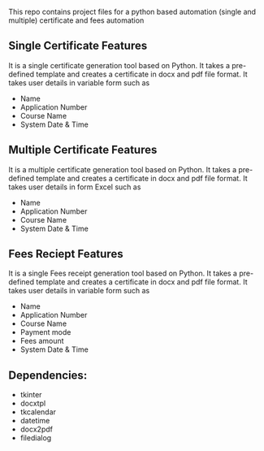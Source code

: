 This repo contains project files for a python based automation (single and multiple) certificate and fees automation

## Single Certificate Features
It is a single certificate generation tool based on Python.
It takes a pre-defined template and creates a certificate in docx and pdf file format.
It takes user details in variable form such as
- Name
- Application Number
- Course Name
- System Date & Time

## Multiple Certificate Features
It is a multiple certificate generation tool based on Python. It takes a pre-defined template and creates a certificate in docx and pdf file format. It takes user details in form Excel such as
- Name
- Application Number
- Course Name
- System Date & Time

## Fees Reciept Features
It is a single Fees receipt generation tool based on Python. It takes a pre-defined template and creates a certificate in docx and pdf file format. It takes user details in variable form such as
- Name
- Application Number
- Course Name
- Payment mode
- Fees amount
- System Date & Time

## Dependencies:
- tkinter
- docxtpl
- tkcalendar
- datetime
- docx2pdf
- filedialog

